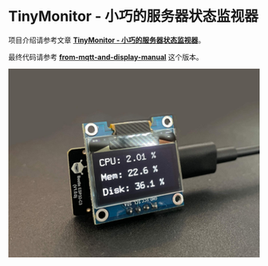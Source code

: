 # TinyMonitor - 小巧的服务器状态监视器

项目介绍请参考文章 [**TinyMonitor - 小巧的服务器状态监视器**](https://wiki-power.com/TinyMonitor-%E5%B0%8F%E5%B7%A7%E7%9A%84%E6%9C%8D%E5%8A%A1%E5%99%A8%E7%8A%B6%E6%80%81%E7%9B%91%E8%A7%86%E5%99%A8/)。

最终代码请参考 [**from-mqtt-and-display-manual**](https://github.com/linyuxuanlin/TinyMonitor/tree/main/Software/from-mqtt-and-display-manual) 这个版本。

![](/asstes/TinyMonitor.jpg)
